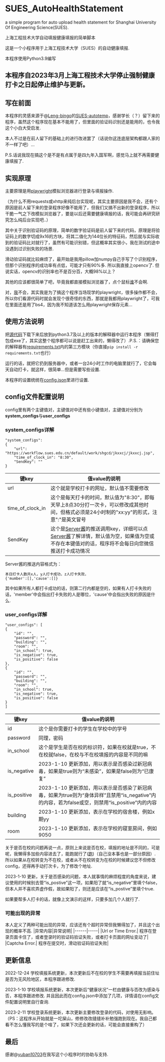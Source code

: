 # SUES_AutoHealthStatement
a simple program for auto upload health statement for Shanghai University Of Engineering Science(SUES).

上海工程技术大学自动填报健康填报的简单脚本

这是一个小程序用于上海工程技术大学（SUES）的自动健康填报.

本程序使用Python3.9编写

## 本程序自2023年3月上海工程技术大学停止强制健康打卡之日起停止维护与更新。

## 写在前面
本程序的灵感来源于@[Leng-bingo](https://github.com/Leng-bingo)的[SUES-autotemp](https://github.com/Leng-bingo/SUES-autotemp)，感谢学长（？）留下来的程序，虽然这个程序现在基本不能用了，但里面的验证码识别还是能用的，也令我这个小白大受启发.

本人不过是在前人留下的基础上的进行改进罢了（话说你这连底层架构都跟人家的不一样了吧）...

P.S.话说我现在搞这个是不是有点属于是四九年入国军啊，感觉马上就不再需要健康填报了.

## 实现原理
主要原理是用[playwright](https://github.com/microsoft/playwright)模拟浏览器进行登录与填报操作.

（为什么不用requests或xhttp来纯后台实现呢，其实主要原因是我不会，还有个原因是前人留下来的登录程序好像不能用了，但我们又搞不出新的登录程序，所以干脆一气之下改模拟浏览器了，要是以后还需要健康填报的话，我可能会再研究研究怎么纯后台实现吧..）

其中关于识别验证码的原理，简单的数字验证码是前人留下来的代码，原理是将验证码上的数字切成9x16的方块，将其二值化为144位长的特征码，然后就与实际收到的验证码比对就行了，虽然有可能识别错，但这概率其实很小，我在测试的途中没遇到过识别失败的场景.

滑动验证码就比较麻烦了，最开始是我用pillow加numpy自己手写了个识别程序，但那个识别程序的成功率有点低，可能才只有90%多. 所以我直接上opencv了. 但说实话，opencv的识别率也不是百分百，大概98%以上？

其他的应该都很简单了吧，毕竟我都直接模拟浏览器了，点个鼠标[谁](https://github.com/Dedicatu1979)不会啊.

对，[我](https://github.com/Dedicatu1979)不会，其实我是为了搞这个程序当场现学的playwright，很多操作都不会，所以你们看源代码时就会发现个很奇怪的东西，那就是我都用playwright了，可我在里面还是用了bs4，因为我不知道该怎么用playwright保存元素...

## 使用方法说明
把[源代码](./SUES_AutoHealthStatement.py)下载下来后放到python3.7及以上的版本的解释器中运行本程序（懒得打包成exe了，其实这整个程序都可以说是赶工出来的，懒得改了）.P.S.：请确保您的解释器有[requirements.txt](./requirements.txt)内的第三方模块（你直接```pip install -r requirements.txt```也行）

运行的话，就把它扔到服务器中，或者一台24小时工作的电脑里就行了，它会每天自动打卡，就这样，很简单...但是需要写些设置.

本程序的设置统统在[config.json](./config.json)里进行设置. 

## config文件配置说明
config里有两个主键值对，主键值对中还有些小键值对，主键值对分别为**system_configs**与**user_configs**
### system_configs详解
```
"system_configs":
{
    "url": "https://workflow.sues.edu.cn/default/work/shgcd/jkxxcj/jkxxcj.jsp",
    "time_of_clock_in": "8:30",
    "SendKey": ""
}
```
|键key      |值value的说明|
|---------- |---------|
|url        |这个就是学校打卡的网址，默认值不需要修改|
|time_of_clock_in |这个是每天打卡的时间，默认值为"8:30"，即每天早上8点30分打一次卡，可以修改成其他时间，但格式必须是24小时制的"xx:yy"的形式，注意":"是英文冒号|
|SendKey    | 这个是[Server酱](https://sct.ftqq.com)的推送调用key，详细可以点[Server酱](https://sct.ftqq.com)了解详情，默认值为空，如果值为空或不存在本键值对的话，程序将不会每日向您微信推送打卡成功情况|

Server酱的推送内容格式为：
```
本日打卡人数共x人，y人打卡成功，z人打卡失败，
{'mumber':[],'cause':[]}
```
其中如果所有人都打卡成功的话，则第二行内都是空的，如果有人打卡失败的话，'member'中会指出打卡失败的人是哪位，'cause'中会指出失败的原因是什么.

### user_configs详解

```
"user_configs": [
{
    "id": "",
    "password": "",
    "building": "",
    "room": "",
    "in_school": true,
    "is_negative": true,
    "is_positive": false
},
{
    "id": "",
    "password": "",
    "building": "",
    "room": "",
    "in_school": true,
    "is_negative": true,
    "is_positive": false
}
]
```

|键key      |值value的说明|
|---------- |---------|
|id| 这个是你需要打卡的学生在学校中的学号|
|password| 同理，密码|
|in_school| 这个是学生是否在校的标识符，如果在校就是true，不在校就false，在校与不在校填报的内容是不同的嘛|
|is_negative | 2023-1-10 更新添加，用以表示是否感染过新冠病毒，如果是true则为“未感染”，如果是false则为“已康复”|
|is_positive | 2023-1-10 更新添加，用以表示是否感染了新冠病毒，如果为true则为“身体异样”且禁用“is_negative”内的内容，若为false或空，则禁用“is_positive”内的内容 |
|building | 2023-1-10 更新添加，表示在学校的宿舍楼，例如x期yy|
|room |     2023-1-10 更新添加，表示在学校的寝室房间，例如9050|

关于是否在校的问题再说一点，原则上来说是否在校，填报的地址是不同的，可是呢，我懒得多加些内容进去了，能跑就行了\([跑](https://github.com/Dedicatu1979)\)（自己没本事也是一部分原因）.所以如果从在校转变为不在校，或者从不在校转变为在校的时候建议您不但修改config，还得再手动打次卡，为了修改个地址.

2023-1-10 更新，关于是否感染的问题，本人就事情的麻烦程度的角度来说，建议使用的时候别去管“is_postive”这一项，如果阳了就“is_negative”里填个false，但本人并不喜欢弄虚作假，故如果阳了，则还是应该在“is_postive”里填个true.

如果要帮多人打卡的话，就像上文演示的这样，只要多加几个人就行了.

### 可能出现的异常
本人定义了两种可能出现的异常，应该还有个超时异常但我懒得加了，并且这个出现的概率不高.
|异常内容|异常说明|
|------|-----|
|Url or Time Error.| 程序在登录页面卡住了，或者登录时的验证码验证失败，或者打卡页面的网址变动了|
|Captcha Error.| 程序在提交时，滑动验证码验证失败|


## 更新信息
2022-12-24 学校填报系统更新，本次更新后不在校的学生不需要再填报当前住址是否为无风险地区，本程序跟进修改.

2023-1-10 学校填报系统更新，本次更新后“健康状况”一栏由健康与否改为感染与否，本程序跟进修改. 并且因此而在config.json中添加了几项，详情请在config文件配置说明里自行查询.

2023-2-11 学校登录系统更新，本次更新主要修改登录的代码，对使用无影响。（PS：这程序从开始就是一坨屎山，修修改改缝缝补补勉强跑到现在。我自己都看不怎么懂我写的是个啥了，如果下次还会更新的话，可能会直接重构了）

## 最后
感谢@[yuban10703](https://github.com/yuban10703)在我写这个小程序时的协助与支持.
